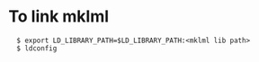 # To link mklml

```
  $ export LD_LIBRARY_PATH=$LD_LIBRARY_PATH:<mklml lib path>
  $ ldconfig
``` 
